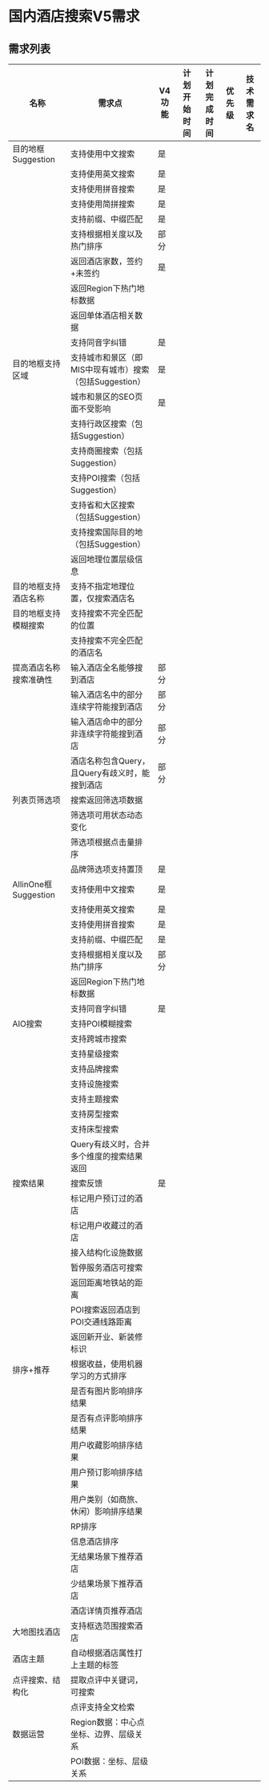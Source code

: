 国内酒店搜索V5需求
==============================

## 需求列表

| 名称 | 需求点 | V4功能 | 计划开始时间 | 计划完成时间 | 优先级 | 技术需求名 |
|------|-------|--------|------------|------------|--------|-----------|
| 目的地框Suggestion | 支持使用中文搜索 | 是 | | | | |
| | 支持使用英文搜索 | 是 | | | | |
| | 支持使用拼音搜索 | 是 | | | | |
| | 支持使用简拼搜索 | 是 | | | | |
| | 支持前缀、中缀匹配 | 是 | | | | |
| | 支持根据相关度以及热门排序 | 部分 | | | | |
| | 返回酒店家数，签约+未签约 | 是 | | | | |
| | 返回Region下热门地标数据 | | | | | |
| | 返回单体酒店相关数据 | | | | | |
| | 支持同音字纠错 | 是 | | | | |
| 目的地框支持区域 | 支持城市和景区（即MIS中现有城市）搜索（包括Suggestion） | 是 | | | | |
| | 城市和景区的SEO页面不受影响 | 是 | | | | |
| | 支持行政区搜索（包括Suggestion） | | | | | |
| | 支持商圈搜索（包括Suggestion） | | | | | |
| | 支持POI搜索（包括Suggestion） | | | | | |
| | 支持省和大区搜索（包括Suggestion） | | | | | |
| | 支持搜索国际目的地（包括Suggestion）| | | | | |
| | 返回地理位置层级信息 | | | | |
| 目的地框支持酒店名称 | 支持不指定地理位置，仅搜索酒店名 | | | | | |
| 目的地框支持模糊搜索 | 支持搜索不完全匹配的位置 | | | | | |
| | 支持搜索不完全匹配的酒店名 | | | | | |
| 提高酒店名称搜索准确性 | 输入酒店全名能够搜到酒店 | 部分 | | | | |
| | 输入酒店名中的部分连续字符能搜到酒店 | 部分 | | | | |
| | 输入酒店命中的部分非连续字符能搜到酒店 | 部分 | | | | |
| | 酒店名称包含Query，且Query有歧义时，能搜到酒店 | 部分 | | | | |
| 列表页筛选项 | 搜索返回筛选项数据 | | | | |
| | 筛选项可用状态动态变化 | | | | | |
| | 筛选项根据点击量排序 | | | | | |
| | 品牌筛选项支持置顶 | 是 | | | | |
| AllinOne框Suggestion | 支持使用中文搜索 | 是 | | | | |
| | 支持使用英文搜索 | 是 | | | | |
| | 支持使用拼音搜索 | 是 | | | | |
| | 支持前缀、中缀匹配 | 是 | | | | |
| | 支持根据相关度以及热门排序 | 部分 | | | | |
| | 返回Region下热门地标数据 | | | | | |
| | 支持同音字纠错 | 是 | | | | |
| AIO搜索 | 支持POI模糊搜索 | | | | |
| | 支持跨城市搜索 | | | | |
| | 支持星级搜索 | | | | |
| | 支持品牌搜索 | | | | | |
| | 支持设施搜索 | | | | | |
| | 支持主题搜索 | | | | | |
| | 支持房型搜索 | | | | | |
| | 支持床型搜索 | | | | | |
| | Query有歧义时，合并多个维度的搜索结果返回 | | | | | |
| 搜索结果 | 搜索反馈 | 是 | | | |
| | 标记用户预订过的酒店 | | | | | |
| | 标记用户收藏过的酒店 | | | | | |
| | 接入结构化设施数据 | | | | | |
| | 暂停服务酒店可搜索 | | | | | |
| | 返回距离地铁站的距离 | | | | | |
| | POI搜索返回酒店到POI交通线路距离 | | | | | |
| | 返回新开业、新装修标识 | | | | | |
| 排序+推荐 | 根据收益，使用机器学习的方式排序 | | | | |
| | 是否有图片影响排序结果 | | | | |
| | 是否有点评影响排序结果 | | | | |
| | 用户收藏影响排序结果 | | | | |
| | 用户预订影响排序结果 | | | | |
| | 用户类别（如商旅、休闲）影响排序结果 | | | | |
| | RP排序 | | | | |
| | 信息酒店排序 | | | | |
| | 无结果场景下推荐酒店 | | | | |
| | 少结果场景下推荐酒店 | | | | |
| | 酒店详情页推荐酒店 | | | | |
| 大地图找酒店 | 支持框选范围搜索酒店 | | | | |
| 酒店主题 | 自动根据酒店属性打上主题的标签 | | | | |
| 点评搜索、结构化 | 提取点评中关键词，可搜索 | | | | |
| | 点评支持全文检索 | | | | |
| 数据运营 | Region数据：中心点坐标、边界、层级关系 | | | | |
| | POI数据：坐标、层级关系 | | | | |
